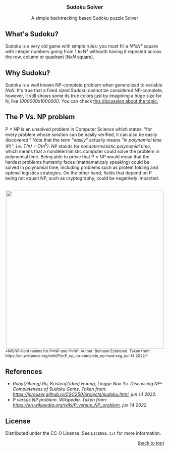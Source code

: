 <div align="center">

<h3 align="center">Sudoku Solver</h3>

  <p align="center">
    A simple backtracking based Sudoku puzzle Solver
  </p>
</div>




<!-- ABOUT THE PROJECT -->
## What's Sudoku?
Sudoku is a very old game with simple rules: you must fill a *N²*x*N²* square with integer numbers going from 1 to N² withouth having it repeated across the row, column or quadrant (*N*x*N* square).

## Why Sudoku?
Sudoku is a well known NP-complete problem when generalized to variable *N*x*N*. It's true that a fixed sized Sudoku cannot be considered NP-complete, however, it still shows some its true colors just by imagining a huge size for N, like *1000000*x*1000000*. You can check <a href="https://jcrouser.github.io/CSC250/projects/sudoku.html">this discussion about the topic.</a>

## The P Vs. NP problem
P = NP is an unsolved problem in Computer Science which states: "for every problem whose solution can be easily verified, it can also be easily discovered." Note that the term *"easily"* actually means *"in polynomial time (P)"*, i.e. *T(n) = O(n<sup>k</sup>)*. NP stands for *nondeterministic polynomial time*, which means that a nondeterministic computer could solve the problem in polynomial time. Being able to prove that P = NP would mean that the hardest problems humanity faces (mathematicaly speaking) could be solved in polynomial time, including problems such as protein folding and optimal logistics strategies. On the other hand, fields that depend on P being not equalt NP, such as cryptography, could be negatively impacted.<br><br>
<div align="center">
<img style="width: 500px; height: auto;" src="https://upload.wikimedia.org/wikipedia/commons/thumb/a/a0/P_np_np-complete_np-hard.svg/800px-P_np_np-complete_np-hard.svg.png"><br>
</div>
<span style="font-size:12px">*NP/NP-hard realms for P≠NP and P=NP. Author: Behnam Esfahbod. Taken from: https://en.wikipedia.org/wiki/File:P_np_np-complete_np-hard.svg, jun 14 2022.*</span>

<!-- REFERENCES -->
## References
- *Ruby(Ziheng) Ru, Kristen(Zidan) Huang, Lingge Nox Yu. Discussing NP-Completeness of Sudoku Game. Taken from: https://jcrouser.github.io/CSC250/projects/sudoku.html, jun 14 2022.*
- *P versus NP problem. Wikipedia. Taken from: https://en.wikipedia.org/wiki/P_versus_NP_problem, jun 14 2022.*

<!-- LICENSE -->
## License

Distributed under the CC-0 License. See `LICENSE.txt` for more information.

<p align="right">(<a href="#top">back to top</a>)</p>
